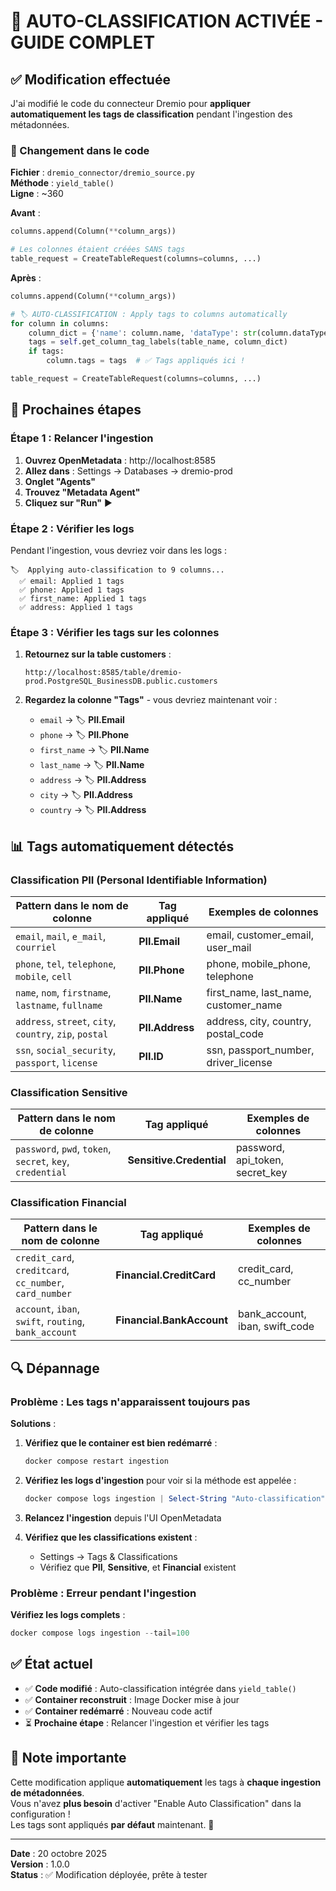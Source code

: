 # 🎯 AUTO-CLASSIFICATION ACTIVÉE - GUIDE COMPLET

## ✅ Modification effectuée

J'ai modifié le code du connecteur Dremio pour **appliquer automatiquement les tags de classification** pendant l'ingestion des métadonnées.

### 📝 Changement dans le code

**Fichier** : `dremio_connector/dremio_source.py`  
**Méthode** : `yield_table()`  
**Ligne** : ~360

**Avant** :
```python
columns.append(Column(**column_args))

# Les colonnes étaient créées SANS tags
table_request = CreateTableRequest(columns=columns, ...)
```

**Après** :
```python
columns.append(Column(**column_args))

# 🏷️ AUTO-CLASSIFICATION : Apply tags to columns automatically
for column in columns:
    column_dict = {'name': column.name, 'dataType': str(column.dataType)}
    tags = self.get_column_tag_labels(table_name, column_dict)
    if tags:
        column.tags = tags  # ✅ Tags appliqués ici !

table_request = CreateTableRequest(columns=columns, ...)
```

## 🚀 Prochaines étapes

### Étape 1 : Relancer l'ingestion

1. **Ouvrez OpenMetadata** : http://localhost:8585
2. **Allez dans** : Settings → Databases → dremio-prod
3. **Onglet "Agents"**
4. **Trouvez "Metadata Agent"**
5. **Cliquez sur "Run"** ▶️

### Étape 2 : Vérifier les logs

Pendant l'ingestion, vous devriez voir dans les logs :

```
🏷️  Applying auto-classification to 9 columns...
  ✅ email: Applied 1 tags
  ✅ phone: Applied 1 tags
  ✅ first_name: Applied 1 tags
  ✅ address: Applied 1 tags
```

### Étape 3 : Vérifier les tags sur les colonnes

1. **Retournez sur la table customers** :
   ```
   http://localhost:8585/table/dremio-prod.PostgreSQL_BusinessDB.public.customers
   ```

2. **Regardez la colonne "Tags"** - vous devriez maintenant voir :
   - `email` → 🏷️ **PII.Email**
   - `phone` → 🏷️ **PII.Phone**
   - `first_name` → 🏷️ **PII.Name**
   - `last_name` → 🏷️ **PII.Name**
   - `address` → 🏷️ **PII.Address**
   - `city` → 🏷️ **PII.Address**
   - `country` → 🏷️ **PII.Address**

## 📊 Tags automatiquement détectés

### Classification PII (Personal Identifiable Information)

| Pattern dans le nom de colonne | Tag appliqué | Exemples de colonnes |
|--------------------------------|--------------|---------------------|
| `email`, `mail`, `e_mail`, `courriel` | **PII.Email** | email, customer_email, user_mail |
| `phone`, `tel`, `telephone`, `mobile`, `cell` | **PII.Phone** | phone, mobile_phone, telephone |
| `name`, `nom`, `firstname`, `lastname`, `fullname` | **PII.Name** | first_name, last_name, customer_name |
| `address`, `street`, `city`, `country`, `zip`, `postal` | **PII.Address** | address, city, country, postal_code |
| `ssn`, `social_security`, `passport`, `license` | **PII.ID** | ssn, passport_number, driver_license |

### Classification Sensitive

| Pattern dans le nom de colonne | Tag appliqué | Exemples de colonnes |
|--------------------------------|--------------|---------------------|
| `password`, `pwd`, `token`, `secret`, `key`, `credential` | **Sensitive.Credential** | password, api_token, secret_key |

### Classification Financial

| Pattern dans le nom de colonne | Tag appliqué | Exemples de colonnes |
|--------------------------------|--------------|---------------------|
| `credit_card`, `creditcard`, `cc_number`, `card_number` | **Financial.CreditCard** | credit_card, cc_number |
| `account`, `iban`, `swift`, `routing`, `bank_account` | **Financial.BankAccount** | bank_account, iban, swift_code |

## 🔍 Dépannage

### Problème : Les tags n'apparaissent toujours pas

**Solutions** :

1. **Vérifiez que le container est bien redémarré** :
   ```powershell
   docker compose restart ingestion
   ```

2. **Vérifiez les logs d'ingestion** pour voir si la méthode est appelée :
   ```powershell
   docker compose logs ingestion | Select-String "Auto-classification"
   ```

3. **Relancez l'ingestion** depuis l'UI OpenMetadata

4. **Vérifiez que les classifications existent** :
   - Settings → Tags & Classifications
   - Vérifiez que **PII**, **Sensitive**, et **Financial** existent

### Problème : Erreur pendant l'ingestion

**Vérifiez les logs complets** :
```powershell
docker compose logs ingestion --tail=100
```

## ✅ État actuel

- ✅ **Code modifié** : Auto-classification intégrée dans `yield_table()`
- ✅ **Container reconstruit** : Image Docker mise à jour
- ✅ **Container redémarré** : Nouveau code actif
- ⏳ **Prochaine étape** : Relancer l'ingestion et vérifier les tags

## 📌 Note importante

Cette modification applique **automatiquement** les tags à **chaque ingestion de métadonnées**.  
Vous n'avez **plus besoin** d'activer "Enable Auto Classification" dans la configuration !  
Les tags sont appliqués **par défaut** maintenant. 🎉

---

**Date** : 20 octobre 2025  
**Version** : 1.0.0  
**Status** : ✅ Modification déployée, prête à tester
